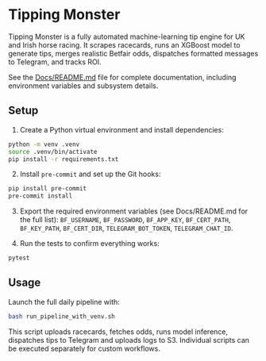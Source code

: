 # Tipping Monster

Tipping Monster is a fully automated machine-learning tip engine for UK and Irish horse racing. It scrapes racecards, runs an XGBoost model to generate tips, merges realistic Betfair odds, dispatches formatted messages to Telegram, and tracks ROI.

See the [Docs/README.md](Docs/README.md) file for complete documentation, including environment variables and subsystem details.

## Setup

1. Create a Python virtual environment and install dependencies:

```bash
python -m venv .venv
source .venv/bin/activate
pip install -r requirements.txt
```

2. Install `pre-commit` and set up the Git hooks:

```bash
pip install pre-commit
pre-commit install
```

3. Export the required environment variables (see Docs/README.md for the full list):
`BF_USERNAME`, `BF_PASSWORD`, `BF_APP_KEY`, `BF_CERT_PATH`, `BF_KEY_PATH`, `BF_CERT_DIR`, `TELEGRAM_BOT_TOKEN`, `TELEGRAM_CHAT_ID`.

4. Run the tests to confirm everything works:

```bash
pytest
```

## Usage

Launch the full daily pipeline with:

```bash
bash run_pipeline_with_venv.sh
```

This script uploads racecards, fetches odds, runs model inference, dispatches tips to Telegram and uploads logs to S3. Individual scripts can be executed separately for custom workflows.
